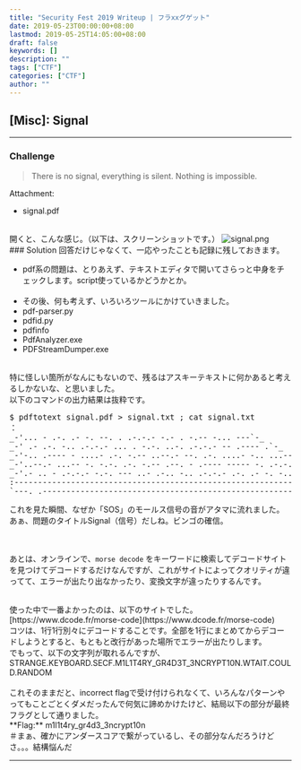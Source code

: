 ```yaml
---
title: "Security Fest 2019 Writeup | フラxxグゲット"
date: 2019-05-23T00:00:00+08:00
lastmod: 2019-05-25T14:05:00+08:00
draft: false
keywords: []
description: ""
tags: ["CTF"]
categories: ["CTF"]
author: ""
---
```


## [Misc]: Signal
- - -
### Challenge
> There is no signal, everything is silent. Nothing is impossible.

Attachment:

- signal.pdf

<br />
開くと、こんな感じ。（以下は、スクリーンショットです。）
<img src="https://captureamerica.github.io/writeups/img/signal.png" alt="signal.png">


<br />
### Solution
回答だけじゃなくて、一応やったことも記録に残しておきます。

- pdf系の問題は、とりあえず、テキストエディタで開いてさらっと中身をチェックします。script使っているかどうかとか。
<br /><br />
- その後、何も考えず、いろいろツールにかけていきました。
 - pdf-parser.py
 - pdfid.py
 - pdfinfo
 - PdfAnalyzer.exe
 - PDFStreamDumper.exe

<br />
特に怪しい箇所がなんにもないので、残るはアスキーテキストに何かあると考えるしかないな、と思いました。

<br />
以下のコマンドの出力結果は抜粋です。
<pre>
$ pdftotext signal.pdf > signal.txt ; cat signal.txt
：
_-'... - .-. .- -. --. . .-.-.- -.- . -.-- -... ---`-_
_-' .- .-. -.. .-.-.- ... . -.-. ..-. .-.-.- -- .---- .`-_
_-'-.. .---- - ....- .-. -.-- ..--.- --. .-. ....- -.. ...-- -_
_-'..--.- ...-- -. -.-. .-. -.-- .--. - .---- ----- -. .-.-.- .-- -_
_-'.- .. - .-.-.- -.-. --- ..- .-.. -.. .-.-.- .-. .- -. -.. --- -`-_
:-------------------------------------------------------------------------:
`---._.-------------------------------------------------------------._.---'
</pre>

これを見た瞬間、なぜか「SOS」のモールス信号の音がアタマに流れました。<br />
あぁ、問題のタイトルSignal（信号）だしね。ビンゴの確信。

<br /><br />
あとは、オンラインで、`morse decode` をキーワードに検索してデコードサイトを見つけてデコードするだけなんですが、これがサイトによってクオリティが違ってて、エラーが出たり出なかったり、変換文字が違ったりするんです。

<br />
使った中で一番よかったのは、以下のサイトでした。
<br />
[https://www.dcode.fr/morse-code](https://www.dcode.fr/morse-code)

<br />
コツは、1行1行別々にデコードすることです。全部を1行にまとめてからデコードしようとすると、もともと改行があった場所でエラーが出たりします。

<br />
でもって、以下の文字列が取れるんですが、
STRANGE.KEYBOARD.SECF.M1L1T4RY_GR4D3T_3NCRYPT10N.WTAIT.COULD.RANDOM
<br /><br />
これそのままだと、incorrect flagで受け付けられなくて、いろんなパターンやってもことごとくダメだったんで何気に諦めかけたけど、結局以下の部分が最終フラグとして通りました。

<br />
**Flag:** m1l1t4ry_gr4d3_3ncrypt10n

<br />
＃まぁ、確かにアンダースコアで繋がっているし、その部分なんだろうけどさ。。。結構悩んだ

- - -
<br /><br />
<br /><br />